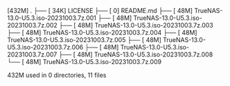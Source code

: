 [432M]  .
├── [ 34K]  LICENSE
├── [   0]  README.md
├── [ 48M]  TrueNAS-13.0-U5.3.iso-20231003.7z.001
├── [ 48M]  TrueNAS-13.0-U5.3.iso-20231003.7z.002
├── [ 48M]  TrueNAS-13.0-U5.3.iso-20231003.7z.003
├── [ 48M]  TrueNAS-13.0-U5.3.iso-20231003.7z.004
├── [ 48M]  TrueNAS-13.0-U5.3.iso-20231003.7z.005
├── [ 48M]  TrueNAS-13.0-U5.3.iso-20231003.7z.006
├── [ 48M]  TrueNAS-13.0-U5.3.iso-20231003.7z.007
├── [ 48M]  TrueNAS-13.0-U5.3.iso-20231003.7z.008
└── [ 48M]  TrueNAS-13.0-U5.3.iso-20231003.7z.009

 432M used in 0 directories, 11 files

